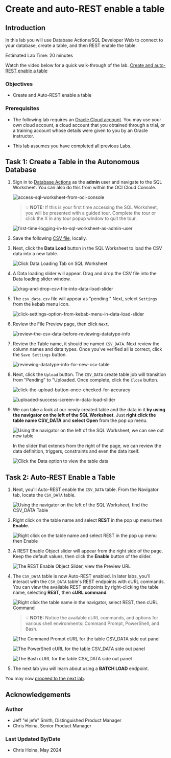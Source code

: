 # Create and auto-REST enable a table
<!-- WMSID 4602 -->
## Introduction

In this lab you will use Database Actions/SQL Developer Web to connect to your database, create a table, and then REST enable the table.

Estimated Lab Time: 20 minutes

Watch the video below for a quick walk-through of the lab.
[Create and auto-REST enable a table](videohub:1_7agj8yum)

### Objectives

- Create and Auto-REST enable a table

### Prerequisites

- The following lab requires an [Oracle Cloud account](https://www.oracle.com/cloud/free/). You may use your own cloud account, a cloud account that you obtained through a trial, or a training account whose details were given to you by an Oracle instructor.

- This lab assumes you have completed all previous Labs.

## Task 1: Create a Table in the Autonomous Database


1. Sign in to [Database Actions](https://oracle-livelabs.github.io/common/labs/sqldevweb-login/sqldevweb-login.md) as the **admin** user and navigate to the SQL Worksheet. You can also do this from within the OCI Cloud Console.

    ![access-sql-worksheet-from-oci-console](images/access-sql-worksheet-from-oci-console.png " ")

    > 💡 **NOTE:** If this is your first time accessing the SQL Worksheet, you will be
    > presented with a guided tour. Complete the tour or click the X in any
    > tour popup window to quit the tour.

     ![first-time-logging-in-to-sql-worksheet-as-admin-user](images/first-time-logging-in-to-sql-worksheet-as-admin-user.png " ")

2. Save the following [CSV file](https://objectstorage.us-ashburn-1.oraclecloud.com/p/LNAcA6wNFvhkvHGPcWIbKlyGkicSOVCIgWLIu6t7W2BQfwq2NSLCsXpTL9wVzjuP/n/c4u04/b/livelabsfiles/o/developer-library/csv_data.csv), locally.

3. Next, click the **Data Load** button in the SQL Worksheet to load the CSV data into a new table.

    ![Click Data Loading Tab on SQL Worksheet](images/click-data-load-button-to-load-new-table.png " ")

4. A Data loading slider will appear. Drag and drop the CSV file into the Data loading slider window.

    ![drag-and-drop-csv-file-into-data-load-slider](images/drag-and-drop-csv-file-into-data-load-slider.png " " )

5. The `csv_data.csv` file will appear as "pending." Next, select `Settings` from the kebab menu icon.

    ![click-settings-option-from-kebab-menu-in-data-load-slider](./images/click-settings-option-from-kebab-menu-in-data-load-slider.png " ")

6. Review the File Preview page, then click `Next`.

    ![review-the-csv-data-before-reviewing-datatype-info](./images/review-the-csv-data-before-reviewing-datatype-info.png " ")

7. Review the Table name, it should be named `CSV_DATA`. Next review the column names and data types. Once you've verified all is correct, click the `Save Settings` button.

    ![reviewing-datatype-info-for-new-csv-table](./images/reviewing-datatype-info-for-new-csv-table.png " ")

8. Next, click the `Upload` button. The `CSV_DATA` create table job will transition from "Pending" to "Uploaded. Once complete, click the `Close` button.

    ![click-the-upload-button-once-checked-for-accuracy](./images/click-the-upload-button-once-checked-for-accuracy.png " ")

    ![uploaded-success-screen-in-data-load-slider](./images/uploaded-success-screen-in-data-load-slider.png " ")

9. We can take a look at our newly created table and the data in it **by using the navigator on the left of the SQL Worksheet**. Just **right click the table name CSV_DATA** and **select Open** from the pop up menu.

    ![Using the navigator on the left of the SQL Worksheet, we can see out new table](./images/navigating-reviewing-new-table.png)

    In the slider that extends from the right of the page, we can review the data definition, triggers, constraints and even the data itself.

    ![Click the Data option to view the table data](./images/table-options-slider.png)

## Task 2: Auto-REST Enable a Table

1. Next, you'll Auto-REST enable the `CSV_DATA` table. From the Navigator tab, locate the `CSV_DATA` table.

    ![Using the navigator on the left of the SQL Worksheet, find the CSV_DATA Table](./images/using-navigator-to-find-table.png)

2. Right click on the table name and select **REST** in the pop up menu then **Enable**.

    ![Right click on the table name and select REST in the pop up menu then Enable](./images/rest-enabling-table.png)

3. A REST Enable Object slider will appear from the right side of the page. Keep the default values, then click the **Enable** button of the slider.

    ![The REST Enable Object Slider, view the Preview URL](./images/rest-enable-slider-context.png)

4. The `CSV_DATA` table is now Auto-REST enabled. In later labs, you'll interact with the `CSV_DATA` table's REST endpoints with cURL commands. You can view the available REST endpoints by right-clicking the table name, selecting **REST**, then **cURL command**.

    ![Right click the table name in the navigator, select REST, then cURL Command](./images/retrieve-curl-command-for-object.png)

    > 💡 **NOTE:** Notice the available cURL commands, and options for various shell
    > environments: Command Prompt, PowerShell, and Bash.

      ![The Command Prompt cURL for the table CSV_DATA side out panel](./images/command-prompt-curl-command.png)

      ![The PowerShell cURL for the table CSV_DATA side out panel](./images/powershell-curl-command.png)

      ![The Bash cURL for the table CSV_DATA side out panel](./images/bash-curl-command.png)

5. The next lab you will learn about using a **BATCH LOAD** endpoint.

You may now [proceed to the next lab](#next).

## Acknowledgements

### Author

- Jeff "el jefe" Smith, Distinguished Product Manager
- Chris Hoina, Senior Product Manager

### Last Updated By/Date

- Chris Hoina, May 2024
